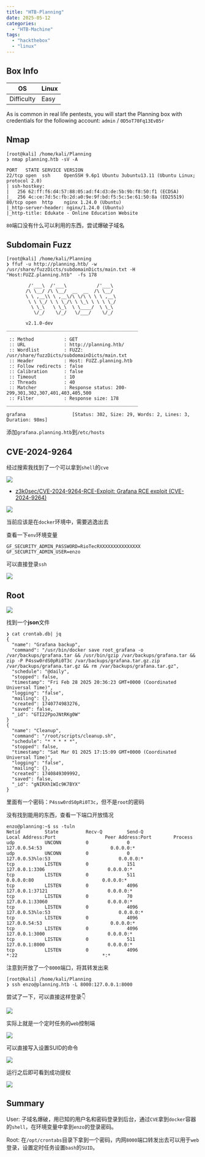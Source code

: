 ```yaml
---
title: "HTB-Planning"
date: 2025-05-12
categories: 
  - "HTB-Machine"
tags: 
  - "hackthebox"
  - "linux"
---
```


## Box Info

| OS | Linux |
| --- | --- |
| Difficulty | Easy |

As is common in real life pentests, you will start the Planning box with credentials for the following account: `admin` / `0D5oT70Fq13EvB5r`

## Nmap

```
[root@kali] /home/kali/Planning  
❯ nmap planning.htb -sV -A                 

PORT   STATE SERVICE VERSION
22/tcp open  ssh     OpenSSH 9.6p1 Ubuntu 3ubuntu13.11 (Ubuntu Linux; protocol 2.0)
| ssh-hostkey: 
|   256 62:ff:f6:d4:57:88:05:ad:f4:d3:de:5b:9b:f8:50:f1 (ECDSA)
|_  256 4c:ce:7d:5c:fb:2d:a0:9e:9f:bd:f5:5c:5e:61:50:8a (ED25519)
80/tcp open  http    nginx 1.24.0 (Ubuntu)
|_http-server-header: nginx/1.24.0 (Ubuntu)
|_http-title: Edukate - Online Education Website
```

`80`端口没有什么可以利用的东西，尝试爆破子域名

## Subdomain Fuzz

```
[root@kali] /home/kali/Planning  
❯ ffuf -u http://planning.htb/ -w /usr/share/fuzzDicts/subdomainDicts/main.txt -H "Host:FUZZ.planning.htb"  -fs 178

        /'___\  /'___\           /'___\       
       /\ \__/ /\ \__/  __  __  /\ \__/       
       \ \ ,__\\ \ ,__\/\ \/\ \ \ \ ,__\      
        \ \ \_/ \ \ \_/\ \ \_\ \ \ \ \_/      
         \ \_\   \ \_\  \ \____/  \ \_\       
          \/_/    \/_/   \/___/    \/_/       

       v2.1.0-dev
________________________________________________

 :: Method           : GET
 :: URL              : http://planning.htb/
 :: Wordlist         : FUZZ: /usr/share/fuzzDicts/subdomainDicts/main.txt
 :: Header           : Host: FUZZ.planning.htb
 :: Follow redirects : false
 :: Calibration      : false
 :: Timeout          : 10
 :: Threads          : 40
 :: Matcher          : Response status: 200-299,301,302,307,401,403,405,500
 :: Filter           : Response size: 178
________________________________________________

grafana                 [Status: 302, Size: 29, Words: 2, Lines: 3, Duration: 98ms]
```

添加`grafana.planning.htb`到`/etc/hosts`

## CVE-2024-9264

经过搜索我找到了一个可以拿到`shell`的`cve`

![](./images/image-23.png)

- [z3k0sec/CVE-2024-9264-RCE-Exploit: Grafana RCE exploit (CVE-2024-9264)](https://github.com/z3k0sec/CVE-2024-9264-RCE-Exploit)

![](./images/image-25.png)

当前应该是在`docker`环境中，需要逃逸出去

查看一下`env`环境变量

```
GF_SECURITY_ADMIN_PASSWORD=RioTecRXXXXXXXXXXXXXXX
GF_SECURITY_ADMIN_USER=enzo
```

可以直接登录`ssh`

![](./images/image-26.png)

## Root

![](./images/image-27.png)

找到一个**json**文件

```
❯ cat crontab.db| jq
{
  "name": "Grafana backup",
  "command": "/usr/bin/docker save root_grafana -o /var/backups/grafana.tar && /usr/bin/gzip /var/backups/grafana.tar && zip -P P4ssw0rdS0pRi0T3c /var/backups/grafana.tar.gz.zip /var/backups/grafana.tar.gz && rm /var/backups/grafana.tar.gz",                                                                       
  "schedule": "@daily",
  "stopped": false,
  "timestamp": "Fri Feb 28 2025 20:36:23 GMT+0000 (Coordinated Universal Time)",
  "logging": "false",
  "mailing": {},
  "created": 1740774983276,
  "saved": false,
  "_id": "GTI22PpoJNtRKg0W"
}
{
  "name": "Cleanup",
  "command": "/root/scripts/cleanup.sh",
  "schedule": "* * * * *",
  "stopped": false,
  "timestamp": "Sat Mar 01 2025 17:15:09 GMT+0000 (Coordinated Universal Time)",
  "logging": "false",
  "mailing": {},
  "created": 1740849309992,
  "saved": false,
  "_id": "gNIRXh1WIc9K7BYX"
}
```

里面有一个密码：`P4ssw0rdS0pRi0T3c`，但不是`root`的密码

没有找到能用的东西，查看一下端口开放情况

```
enzo@planning:~$ ss -tuln
Netid         State          Recv-Q         Send-Q                 Local Address:Port                  Peer Address:Port        Process         
udp           UNCONN         0              0                         127.0.0.54:53                         0.0.0.0:*                           
udp           UNCONN         0              0                      127.0.0.53%lo:53                         0.0.0.0:*                           
tcp           LISTEN         0              151                        127.0.0.1:3306                       0.0.0.0:*                           
tcp           LISTEN         0              511                          0.0.0.0:80                         0.0.0.0:*                           
tcp           LISTEN         0              4096                       127.0.0.1:37121                      0.0.0.0:*                           
tcp           LISTEN         0              70                         127.0.0.1:33060                      0.0.0.0:*                           
tcp           LISTEN         0              4096                   127.0.0.53%lo:53                         0.0.0.0:*                           
tcp           LISTEN         0              4096                      127.0.0.54:53                         0.0.0.0:*                           
tcp           LISTEN         0              4096                       127.0.0.1:3000                       0.0.0.0:*                           
tcp           LISTEN         0              511                        127.0.0.1:8000                       0.0.0.0:*                           
tcp           LISTEN         0              4096                               *:22                               *:*     
```

注意到开放了一个`8000`端口，将其转发出来

```
[root@kali] /home/kali/Planning  
❯ ssh enzo@planning.htb -L 8000:127.0.0.1:8000   
```

尝试了一下，可以直接这样登录👇

![](./images/image-28.png)

实际上就是一个定时任务的`web`控制端

![](./images/image-29.png)

可以直接写入设置SUID的命令

![](./images/image-30.png)

运行之后即可看到成功提权

![](./images/image-31.png)

## Summary

User: 子域名爆破，用已知的用户名和密码登录到后台，通过`CVE`拿到`docker`容器的`shell`，在环境变量中拿到`enzo`的登录密码。

Root: 在`/opt/crontabs`目录下拿到一个密码，内网`8000`端口转发出去可以用于`web`登录，设置定时任务设置`bash`的`SUID`。
